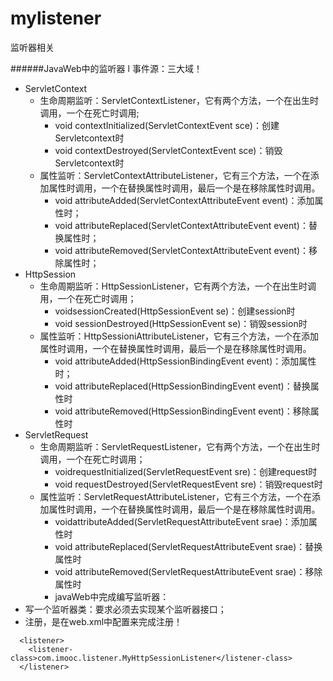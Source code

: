 # mylistener
监听器相关

######JavaWeb中的监听器
    l  事件源：三大域！
* ServletContext
    * 生命周期监听：ServletContextListener，它有两个方法，一个在出生时调用，一个在死亡时调用;  
        * void contextInitialized(ServletContextEvent sce)：创建Servletcontext时  
        * void contextDestroyed(ServletContextEvent sce)：销毁Servletcontext时  
    * 属性监听：ServletContextAttributeListener，它有三个方法，一个在添加属性时调用，一个在替换属性时调用，最后一个是在移除属性时调用。  
        * void attributeAdded(ServletContextAttributeEvent event)：添加属性时；  
        * void attributeReplaced(ServletContextAttributeEvent event)：替换属性时；
        * void attributeRemoved(ServletContextAttributeEvent event)：移除属性时；
* HttpSession
    * 生命周期监听：HttpSessionListener，它有两个方法，一个在出生时调用，一个在死亡时调用；
        * voidsessionCreated(HttpSessionEvent se)：创建session时
        * void sessionDestroyed(HttpSessionEvent se)：销毁session时
    * 属性监听：HttpSessioniAttributeListener，它有三个方法，一个在添加属性时调用，一个在替换属性时调用，最后一个是在移除属性时调用。
        * void attributeAdded(HttpSessionBindingEvent event)：添加属性时；
        * void attributeReplaced(HttpSessionBindingEvent event)：替换属性时
        * void attributeRemoved(HttpSessionBindingEvent event)：移除属性时
* ServletRequest
    * 生命周期监听：ServletRequestListener，它有两个方法，一个在出生时调用，一个在死亡时调用；
        * voidrequestInitialized(ServletRequestEvent sre)：创建request时
        * void requestDestroyed(ServletRequestEvent sre)：销毁request时
    * 属性监听：ServletRequestAttributeListener，它有三个方法，一个在添加属性时调用，一个在替换属性时调用，最后一个是在移除属性时调用。
        * voidattributeAdded(ServletRequestAttributeEvent srae)：添加属性时
        * void attributeReplaced(ServletRequestAttributeEvent srae)：替换属性时
        * void attributeRemoved(ServletRequestAttributeEvent srae)：移除属性时 
        * javaWeb中完成编写监听器：
* 写一个监听器类：要求必须去实现某个监听器接口；
* 注册，是在web.xml中配置来完成注册！
```$xslt
  <listener>
    <listener-class>com.imooc.listener.MyHttpSessionListener</listener-class>
  </listener>
```
